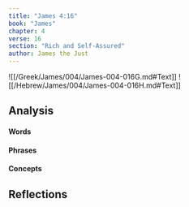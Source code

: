 ```yaml
---
title: "James 4:16"
book: "James"
chapter: 4
verse: 16
section: "Rich and Self-Assured"
author: James the Just
---
```

![[/Greek/James/004/James-004-016G.md#Text]]
![[/Hebrew/James/004/James-004-016H.md#Text]]

## Analysis

#### Words

#### Phrases

#### Concepts

## Reflections

